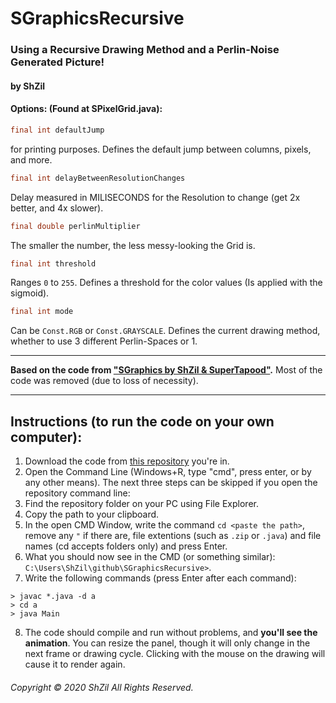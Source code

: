 # SGraphicsRecursive
### Using a Recursive Drawing Method and a Perlin-Noise Generated Picture!
#### by ShZil

#### Options: (Found at SPixelGrid.java):
```java
final int defaultJump
```
for printing purposes. Defines the default jump between columns, pixels, and more.
```java
final int delayBetweenResolutionChanges
```
Delay measured in MILISECONDS for the Resolution to change (get 2x better, and 4x slower).
```java
final double perlinMultiplier
```
The smaller the number, the less messy-looking the Grid is.
```java
final int threshold
```
Ranges `0` to `255`. Defines a threshold for the color values (Is applied with the sigmoid).
```java
final int mode
```
Can be `Const.RGB` or `Const.GRAYSCALE`. Defines the current drawing method, whether to use 3 different Perlin-Spaces or 1.

---------------------

**Based on the code from ["SGraphics by ShZil & SuperTapood"](https://github.com/SuperTapood/SGraphics).**
Most of the code was removed (due to loss of necessity).

---------------------

## Instructions (to run the code on your own computer):
1. Download the code from [this repository](https://github.com/ShZil/SGraphicsRecursive.git) you're in.
2. Open the Command Line (Windows+R, type "cmd", press enter, or by any other means).
The next three steps can be skipped if you open the repository command line:
3. Find the repository folder on your PC using File Explorer.
4. Copy the path to your clipboard.
5. In the open CMD Window, write the command `cd <paste the path>`, remove any `"` if there are, file extentions (such as `.zip` or `.java`) and file names (cd accepts folders only) and press Enter.
6. What you should now see in the CMD (or something similar): `C:\Users\ShZil\github\SGraphicsRecursive>`.
7. Write the following commands (press Enter after each command):
```
> javac *.java -d a
> cd a
> java Main
```
8. The code should compile and run without problems, and **you'll see the animation**.
You can resize the panel, though it will only change in the next frame or drawing cycle.
Clicking with the mouse on the drawing will cause it to render again.

###### Copyright © 2020 ShZil All Rights Reserved.
